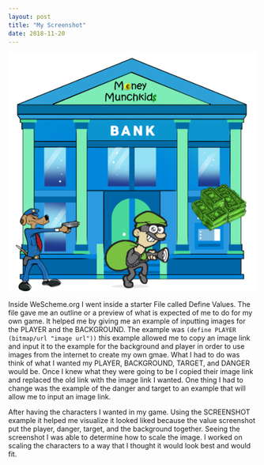 ```yaml
---
layout: post
title: "My Screenshot"
date: 2018-11-20
---
```


![SCREENSHOT](/images/SCREENSHOT.png)

Inside WeScheme.org I went inside a starter File called Define Values. The file gave me an outline or a preview of what is expected of me to do for my own game. It helped me by giving me an example of inputting images for the PLAYER and the BACKGROUND. The example was ```(define PLAYER (bitmap/url "image url"))``` this example allowed me to copy an image link and input it to the example for the background and player in order to use images from the internet to create my own gmae. What I had to do was think of what I wanted my PLAYER, BACKGROUND, TARGET, and DANGER would be. Once I knew what they were going to be I copied their image link and replaced the old link with the image link I wanted. One thing I had to change was the example of the danger and target to an example that will allow me to input an image link. 

After having the characters I wanted in my game. Using the SCREENSHOT example it helped me visualize it looked liked because the value screenshot put the player, danger, target, and the background together. Seeing the screenshot I was able to determine how to scale the image. I worked on scaling the characters to a way that I thought it would look best and would fit. 
